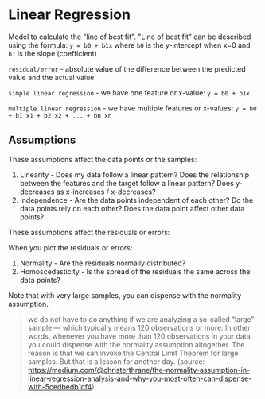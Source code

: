 # Linear Regression

Model to calculate the "line of best fit". "Line of best fit" can be described using the
formula: `y = b0 + b1x` where `b0` is the y-intercept when x=0 and `b1` is the slope
(coefficient)  

`residual/error` - absolute value of the difference between the predicted value and the actual value

`simple linear regression` - we have one feature or x-value: `y = b0 + b1x`

`multiple linear regression` - we have multiple features or x-values: `y = b0 + b1 x1 + b2 x2 + ... + bn xn`

## Assumptions

These assumptions affect the data points or the samples:

1. Linearity - Does my data follow a linear pattern? Does the relationship between the features and the target follow a linear pattern? Does y-decreases as x-increases / x-decreases?
2. Independence - Are the data points independent of each other? Do the data points rely on each other? Does the data point affect other data points?

These assumptions affect the residuals or errors:

When you plot the residuals or errors:

1. Normality - Are the residuals normally distributed?
2. Homoscedasticity - Is the spread of the residuals the same across the data points?

Note that with very large samples, you can dispense with the normality assumption.

> we do not have to do anything if we are analyzing a so-called “large” sample — which typically means 120 observations or more. In other words, whenever you have more than 120 observations in your data, you could dispense with the normality assumption altogether. The reason is that we can invoke the Central Limit Theorem for large samples. But that is a lesson for another day. (source: <https://medium.com/@christerthrane/the-normality-assumption-in-linear-regression-analysis-and-why-you-most-often-can-dispense-with-5cedbedb1cf4>)
